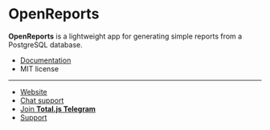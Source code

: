 # OpenReports

__OpenReports__ is a lightweight app for generating simple reports from a PostgreSQL database.

- [Documentation](https://docs.totaljs.com/openreports/)
- MIT license

---

- [Website](https://www.totaljs.com/openreports/)
- [Chat support](https://platform.totaljs.com/?open=messenger)
- [Join __Total.js Telegram__](https://t.me/totalplatform)
- [Support](https://www.totaljs.com/support/)